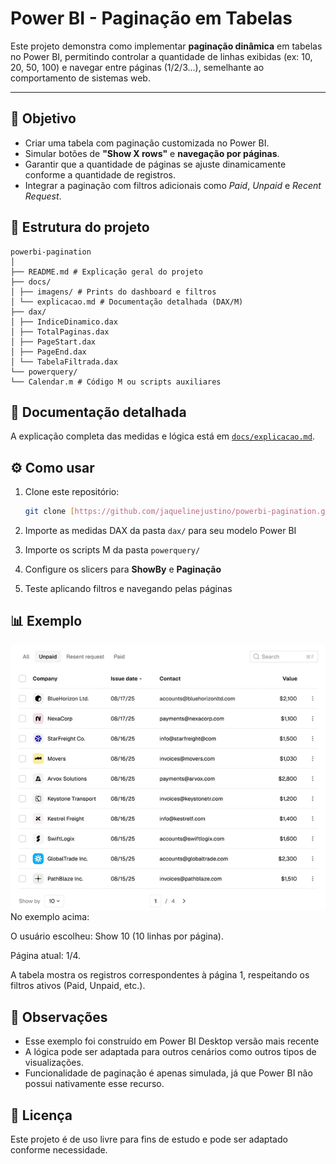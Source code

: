 # Power BI - Paginação em Tabelas

Este projeto demonstra como implementar **paginação dinâmica** em tabelas no Power BI, permitindo controlar a quantidade de linhas exibidas (ex: 10, 20, 50, 100) e navegar entre páginas (1/2/3...), semelhante ao comportamento de sistemas web.

---

## 🎯 Objetivo
- Criar uma tabela com paginação customizada no Power BI.  
- Simular botões de **"Show X rows"** e **navegação por páginas**.  
- Garantir que a quantidade de páginas se ajuste dinamicamente conforme a quantidade de registros.  
- Integrar a paginação com filtros adicionais como *Paid*, *Unpaid* e *Recent Request*.  


## 📂 Estrutura do projeto
```
powerbi-pagination
│
├── README.md # Explicação geral do projeto
├── docs/
│ ├── imagens/ # Prints do dashboard e filtros
│ └── explicacao.md # Documentação detalhada (DAX/M)
├── dax/
│ ├── IndiceDinamico.dax
│ ├── TotalPaginas.dax
│ ├── PageStart.dax
│ ├── PageEnd.dax
│ └── TabelaFiltrada.dax
└── powerquery/
└── Calendar.m # Código M ou scripts auxiliares
```

## 📑 Documentação detalhada

A explicação completa das medidas e lógica está em [`docs/explicacao.md`](docs/explicacao.md).

## ⚙️ Como usar

1. Clone este repositório:

   ```bash
   git clone [https://github.com/jaquelinejustino/powerbi-pagination.git]
   ```

2. Importe as medidas DAX da pasta `dax/` para seu modelo Power BI

3. Importe os scripts M da pasta `powerquery/`

4. Configure os slicers para **ShowBy** e **Paginação**

5. Teste aplicando filtros e navegando pelas páginas

## 📊 Exemplo
![Exemplo de Página](docs/imagens/exemplo.png)
No exemplo acima:

O usuário escolheu: Show 10 (10 linhas por página).

Página atual: 1/4.

A tabela mostra os registros correspondentes à página 1, respeitando os filtros ativos (Paid, Unpaid, etc.).

## 📌 Observações

- Esse exemplo foi construído em Power BI Desktop versão mais recente
- A lógica pode ser adaptada para outros cenários como outros tipos de visualizações.
- Funcionalidade de paginação é apenas simulada, já que Power BI não possui nativamente esse recurso.

## 📄 Licença

Este projeto é de uso livre para fins de estudo e pode ser adaptado conforme necessidade.
